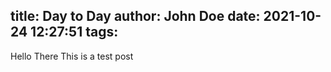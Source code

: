 title: Day to Day
author: John Doe
date: 2021-10-24 12:27:51
tags:
---
Hello There
This is a test post